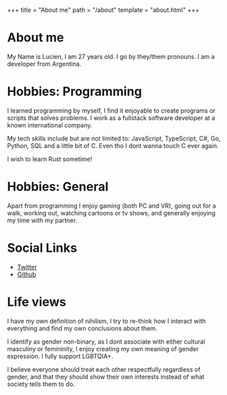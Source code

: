 +++
title = "About me"
path = "/about"
template = "about.html"
+++

# About me

My Name is Lucien, I am 27 years old. I go by they/them pronouns.
I am a developer from Argentina.

# Hobbies: Programming

I learned programming by myself, I find it enjoyable to create programs or scripts that solves problems.
I work as a fullstack software developer at a known international company.

My tech skills include but are not limited to: JavaScript, TypeScript, C#, Go, Python, SQL and a little bit of C.
Even tho I dont wanna touch C ever again.

I wish to learn Rust sometime!

# Hobbies: General

Apart from programming I enjoy gaming (both PC and VR), going out for a walk, working
out, watching cartoons or tv shows, and generally enjoying my time with my partner.

# Social Links

-   [Twitter](https://twitter.com/luc_rnz)
-   [Github](https://github.com/lucrnz)

# Life views

I have my own definition of nihilism, I try to re-think how I interact with everything
and find my own conclusions about them.

I identify as gender non-binary, as I dont associate with either cultural masculiny or
femininity, I enjoy creating my own meaning of gender expression. I fully support LGBTQIA+.

I believe everyone should treat each other respectfully regardless of gender, and that they should show their own interests instead of what society tells them to do.
